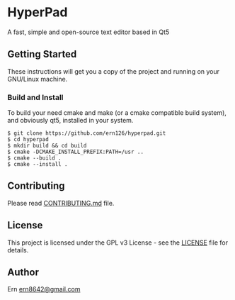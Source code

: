 # HyperPad
A fast, simple and open-source text editor based in Qt5

## Getting Started
These instructions will get you a copy of the project and running on your GNU/Linux machine.

###  Build and Install
To build your need cmake and make (or a cmake compatible build system), and obviously qt5,
installed in your system.
```
$ git clone https://github.com/ern126/hyperpad.git
$ cd hyperpad
$ mkdir build && cd build
$ cmake -DCMAKE_INSTALL_PREFIX:PATH=/usr ..
$ cmake --build .
$ cmake --install .
```

## Contributing
Please read [CONTRIBUTING.md](CONTRIBUTING.md) file.

## License
This project is licensed under the GPL v3 License - see the [LICENSE](LICENSE) file for details.

## Author
Ern <ern8642@gmail.com>
